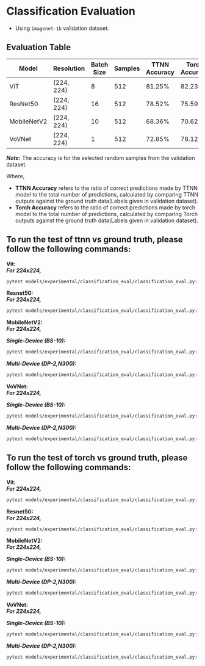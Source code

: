 # Classification Evaluation

- Using `imagenet-1k` validation dataset.

## Evaluation Table

| Model        | Resolution | Batch Size | Samples | TTNN Accuracy | Torch Accuracy |
|--------------|------------|------------|---------|-------------------------------|-------------------------------|
| ViT          | (224, 224) | 8          | 512     | 81.25%               | 82.23%                 |
| ResNet50     | (224, 224) | 16         | 512     | 78.52%                 | 75.59%                |
| MobileNetV2  | (224, 224) | 10          | 512     | 68.36%                 | 70.62%                 |
| VoVNet       | (224, 224) | 1          | 512     | 72.85%                 | 78.12%                 |

***Note:*** The accuracy is for the selected random samples from the validation dataset.

Where,
- **TTNN Accuracy** refers to the ratio of correct predictions made by TTNN model to the total number of predictions, calculated by comparing TTNN outputs against the ground truth data(Labels given in validation dataset).
- **Torch Accuracy** refers to the ratio of correct predictions made by torch model to the total number of predictions, calculated by comparing Torch outputs against the ground truth data(Labels given in validation dataset).

## To run the test of ttnn vs ground truth, please follow the following commands:

**Vit:** <br>
**_For 224x224,_**<br>
 ```sh
 pytest models/experimental/classification_eval/classification_eval.py::test_vit_image_classification_eval[wormhole_b0-tt_model-8-device_params0]
 ```

**Resnet50:** <br>
**_For 224x224,_**<br>
 ```sh
 pytest models/experimental/classification_eval/classification_eval.py::test_resnet50_image_classification_eval[16-act_dtype0-weight_dtype0-device_params0-tt_model]
 ```


**MobileNetV2:** <br>
**_For 224x224,_**<br>

**_Single-Device (BS-10):_**<br>
 ```sh
 pytest models/experimental/classification_eval/classification_eval.py::test_mobilenetv2_image_classification_eval[tt_model-10-device_params0]
 ```

**_Multi-Device (DP-2,N300):_**<br>
 ```sh
 pytest models/experimental/classification_eval/classification_eval.py::test_mobilenetv2_image_classification_eval_dp[wormhole_b0-tt_model-10-device_params0]
 ```

**VoVNet:** <br>
**_For 224x224,_**<br>

**_Single-Device (BS-10):_**<br>
 ```sh
 pytest models/experimental/classification_eval/classification_eval.py::test_mobilenetv2_image_classification_eval[tt_model-10-device_params0]
 ```

**_Multi-Device (DP-2,N300):_**<br>
 ```sh
 pytest models/experimental/classification_eval/classification_eval.py::test_mobilenetv2_image_classification_eval[8-224-tt_model-device_params0]
 ```

## To run the test of torch vs ground truth, please follow the following commands:

**Vit:** <br>
**_For 224x224,_**<br>
 ```sh
 pytest models/experimental/classification_eval/classification_eval.py::test_vit_image_classification_eval[wormhole_b0-torch_model-8-device_params0]
 ```

**Resnet50:** <br>
**_For 224x224,_**<br>
 ```sh
 pytest models/experimental/classification_eval/classification_eval.py::test_resnet50_image_classification_eval[16-act_dtype0-weight_dtype0-device_params0-torch_model]
 ```

**MobileNetV2:** <br>
**_For 224x224,_**<br>

**_Single-Device (BS-10):_**<br>
 ```sh
 pytest models/experimental/classification_eval/classification_eval.py::test_mobilenetv2_image_classification_eval[torch_model-10-device_params0]
 ```

**_Multi-Device (DP-2,N300):_**<br>
 ```sh
 pytest models/experimental/classification_eval/classification_eval.py::test_mobilenetv2_image_classification_eval_dp[wormhole_b0-torch_model-10-device_params0]
 ```

 **VoVNet:** <br>
**_For 224x224,_**<br>

**_Single-Device (BS-10):_**<br>
 ```sh
 pytest models/experimental/classification_eval/classification_eval.py::test_mobilenetv2_image_classification_eval[torch_model-10-device_params0]
 ```

**_Multi-Device (DP-2,N300):_**<br>
 ```sh
 pytest models/experimental/classification_eval/classification_eval.py::test_mobilenetv2_image_classification_eval[8-224-torch_model-device_params0]
 ```
